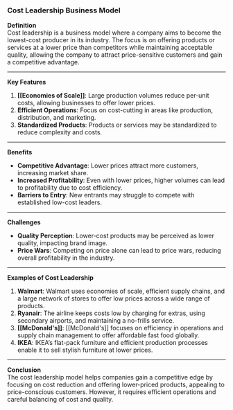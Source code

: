 ### Cost Leadership Business Model

**Definition**  
Cost leadership is a business model where a company aims to become the lowest-cost producer in its industry. The focus is on offering products or services at a lower price than competitors while maintaining acceptable quality, allowing the company to attract price-sensitive customers and gain a competitive advantage.

---

**Key Features**

1. **[[Economies of Scale]]**: Large production volumes reduce per-unit costs, allowing businesses to offer lower prices.
2. **Efficient Operations**: Focus on cost-cutting in areas like production, distribution, and marketing.
3. **Standardized Products**: Products or services may be standardized to reduce complexity and costs.

---

**Benefits**

- **Competitive Advantage**: Lower prices attract more customers, increasing market share.
- **Increased Profitability**: Even with lower prices, higher volumes can lead to profitability due to cost efficiency.
- **Barriers to Entry**: New entrants may struggle to compete with established low-cost leaders.

---

**Challenges**

- **Quality Perception**: Lower-cost products may be perceived as lower quality, impacting brand image.
- **Price Wars**: Competing on price alone can lead to price wars, reducing overall profitability in the industry.

---

**Examples of Cost Leadership**

1. **Walmart**: Walmart uses economies of scale, efficient supply chains, and a large network of stores to offer low prices across a wide range of products.
2. **Ryanair**: The airline keeps costs low by charging for extras, using secondary airports, and maintaining a no-frills service.
3. **[[McDonald's]]**: [[McDonald's]] focuses on efficiency in operations and supply chain management to offer affordable fast food globally.
4. **IKEA**: IKEA’s flat-pack furniture and efficient production processes enable it to sell stylish furniture at lower prices.

---

**Conclusion**  
The cost leadership model helps companies gain a competitive edge by focusing on cost reduction and offering lower-priced products, appealing to price-conscious customers. However, it requires efficient operations and careful balancing of cost and quality.